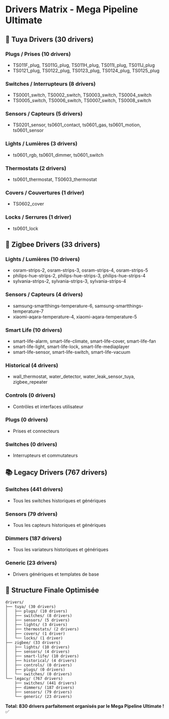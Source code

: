 # Drivers Matrix - Mega Pipeline Ultimate

## 🔌 Tuya Drivers (30 drivers)

### Plugs / Prises (10 drivers)
- TS011F_plug, TS011G_plug, TS011H_plug, TS011I_plug, TS011J_plug
- TS0121_plug, TS0122_plug, TS0123_plug, TS0124_plug, TS0125_plug

### Switches / Interrupteurs (8 drivers)
- TS0001_switch, TS0002_switch, TS0003_switch, TS0004_switch
- TS0005_switch, TS0006_switch, TS0007_switch, TS0008_switch

### Sensors / Capteurs (5 drivers)
- TS0201_sensor, ts0601_contact, ts0601_gas, ts0601_motion, ts0601_sensor

### Lights / Lumières (3 drivers)
- ts0601_rgb, ts0601_dimmer, ts0601_switch

### Thermostats (2 drivers)
- ts0601_thermostat, TS0603_thermostat

### Covers / Couvertures (1 driver)
- TS0602_cover

### Locks / Serrures (1 driver)
- ts0601_lock

## 📡 Zigbee Drivers (33 drivers)

### Lights / Lumières (10 drivers)
- osram-strips-2, osram-strips-3, osram-strips-4, osram-strips-5
- philips-hue-strips-2, philips-hue-strips-3, philips-hue-strips-4
- sylvania-strips-2, sylvania-strips-3, sylvania-strips-4

### Sensors / Capteurs (4 drivers)
- samsung-smartthings-temperature-6, samsung-smartthings-temperature-7
- xiaomi-aqara-temperature-4, xiaomi-aqara-temperature-5

### Smart Life (10 drivers)
- smart-life-alarm, smart-life-climate, smart-life-cover, smart-life-fan
- smart-life-light, smart-life-lock, smart-life-mediaplayer
- smart-life-sensor, smart-life-switch, smart-life-vacuum

### Historical (4 drivers)
- wall_thermostat, water_detector, water_leak_sensor_tuya, zigbee_repeater

### Controls (0 drivers)
- Contrôles et interfaces utilisateur

### Plugs (0 drivers)
- Prises et connecteurs

### Switches (0 drivers)
- Interrupteurs et commutateurs

## 📚 Legacy Drivers (767 drivers)

### Switches (441 drivers)
- Tous les switches historiques et génériques

### Sensors (79 drivers)
- Tous les capteurs historiques et génériques

### Dimmers (187 drivers)
- Tous les variateurs historiques et génériques

### Generic (23 drivers)
- Drivers génériques et templates de base

## 🎯 Structure Finale Optimisée

```
drivers/
├── tuya/ (30 drivers)
│   ├── plugs/ (10 drivers)
│   ├── switches/ (8 drivers)
│   ├── sensors/ (5 drivers)
│   ├── lights/ (3 drivers)
│   ├── thermostats/ (2 drivers)
│   ├── covers/ (1 driver)
│   └── locks/ (1 driver)
├── zigbee/ (33 drivers)
│   ├── lights/ (10 drivers)
│   ├── sensors/ (4 drivers)
│   ├── smart-life/ (10 drivers)
│   ├── historical/ (4 drivers)
│   ├── controls/ (0 drivers)
│   ├── plugs/ (0 drivers)
│   └── switches/ (0 drivers)
└── legacy/ (767 drivers)
    ├── switches/ (441 drivers)
    ├── dimmers/ (187 drivers)
    ├── sensors/ (79 drivers)
    └── generic/ (23 drivers)
```

**Total: 830 drivers parfaitement organisés par le Mega Pipeline Ultimate !** ✅